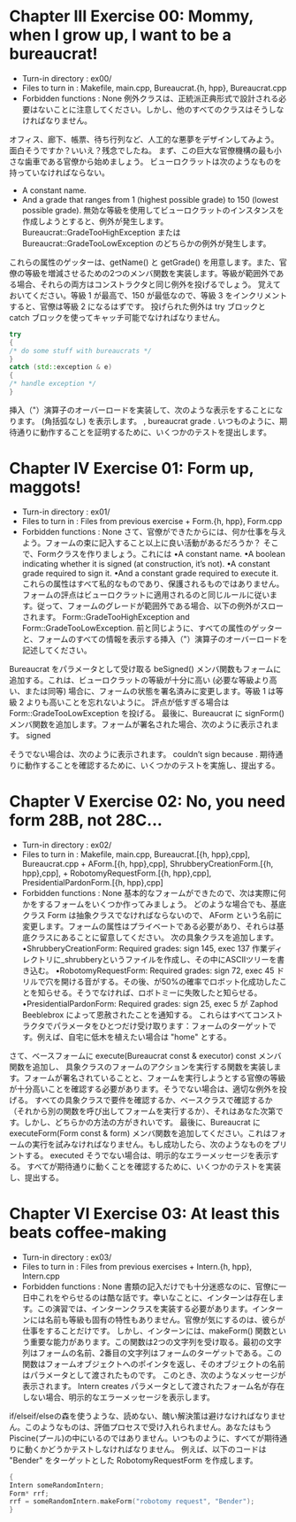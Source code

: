 # Chapter III Exercise 00: Mommy, when I grow up, I want to be a bureaucrat!
- Turn-in directory : ex00/
- Files to turn in : Makefile, main.cpp, Bureaucrat.{h, hpp}, Bureaucrat.cpp
- Forbidden functions : None
例外クラスは、正統派正典形式で設計される必要はないことに注意してください。しかし、他のすべてのクラスはそうしなければなりません。

オフィス、廊下、帳票、待ち行列など、人工的な悪夢をデザインしてみよう。
面白そうですか？いいえ？残念でしたね。
まず、この巨大な官僚機構の最も小さな歯車である官僚から始めましょう。
ビューロクラットは次のようなものを持っていなければならない。
- A constant name.
- And a grade that ranges from 1 (highest possible grade) to 150 (lowest possible grade).
無効な等級を使用してビューロクラットのインスタンスを作成しようとすると、例外が発生します。
Bureaucrat::GradeTooHighException または Bureaucrat::GradeTooLowException のどちらかの例外が発生します。

これらの属性のゲッターは、getName() と getGrade() を用意します。また、官僚の等級を増減させるための2つのメンバ関数を実装します。等級が範囲外である場合、それらの両方はコンストラクタと同じ例外を投げるでしょう。
覚えておいてください。等級 1 が最高で、150 が最低なので、等級 3 をインクリメントすると、官僚は等級 2 になるはずです。
投げられた例外は try ブロックと catch ブロックを使ってキャッチ可能でなければなりません。
```cpp
try
{
/* do some stuff with bureaucrats */
}
catch (std::exception & e)
{
/* handle exception */
}
```
挿入（"）演算子のオーバーロードを実装して、次のような表示をすることになります。
(角括弧なし) を表示します。
<name>, bureaucrat grade <grade>.
いつものように、期待通りに動作することを証明するために、いくつかのテストを提出します。

# Chapter IV Exercise 01: Form up, maggots!
- Turn-in directory : ex01/
- Files to turn in : Files from previous exercise + Form.{h, hpp}, Form.cpp
- Forbidden functions : None
さて、官僚ができたからには、何か仕事を与えよう。フォームの束に記入すること以上に良い活動があるだろうか？
そこで、Formクラスを作りましょう。これには
•A constant name.
•A boolean indicating whether it is signed (at construction, it’s not).
•A constant grade required to sign it.
•And a constant grade required to execute it.
これらの属性はすべて私的なものであり、保護されるものではありません。
フォームの評点はビューロクラットに適用されるのと同じルールに従います。従って、フォームのグレードが範囲外である場合、以下の例外がスローされます。
Form::GradeTooHighException and Form::GradeTooLowException.
前と同じように、すべての属性のゲッターと、フォームのすべての情報を表示する挿入（"）演算子のオーバーロードを記述してください。

Bureaucrat をパラメータとして受け取る beSigned() メンバ関数もフォームに追加する。これは、ビューロクラットの等級が十分に高い (必要な等級より高い、または同等) 場合に、フォームの状態を署名済みに変更します。等級 1 は等級 2 よりも高いことを忘れないように。
評点が低すぎる場合は Form::GradeTooLowException を投げる。
最後に、Bureaucrat に signForm() メンバ関数を追加します。フォームが署名された場合、次のように表示されます。
<bureaucrat> signed <form>
そうでない場合は、次のように表示されます。
<bureaucrat> couldn’t sign <form> because <reason>.
期待通りに動作することを確認するために、いくつかのテストを実施し、提出する。

# Chapter V Exercise 02: No, you need form 28B, not 28C...
- Turn-in directory : ex02/
- Files to turn in : Makefile, main.cpp, Bureaucrat.[{h, hpp},cpp], Bureaucrat.cpp + AForm.[{h, hpp},cpp], ShrubberyCreationForm.[{h, hpp},cpp], + RobotomyRequestForm.[{h, hpp},cpp], PresidentialPardonForm.[{h, hpp},cpp]
- Forbidden functions : None
基本的なフォームができたので、次は実際に何かをするフォームをいくつか作ってみましょう。
どのような場合でも、基底クラス Form は抽象クラスでなければならないので、 AForm という名前に変更します。フォームの属性はプライベートである必要があり、それらは基底クラスにあることに留意してください。
次の具象クラスを追加します。
•ShrubberyCreationForm: Required grades: sign 145, exec 137
作業ディレクトリに<target>_shrubberyというファイルを作成し、その中にASCIIツリーを書き込む。
•RobotomyRequestForm: Required grades: sign 72, exec 45
ドリルで穴を開ける音がする。その後、<target>が50%の確率でロボット化成功したことを知らせる。そうでなければ、ロボトミーに失敗したと知らせる。
•PresidentialPardonForm: Required grades: sign 25, exec 5
<target> が Zaphod Beeblebrox によって恩赦されたことを通知する。
これらはすべてコンストラクタでパラメータをひとつだけ受け取ります：フォームのターゲットです。例えば、自宅に低木を植えたい場合は "home" とする。

さて、ベースフォームに execute(Bureaucrat const & executor) const メンバ関数を追加し、 具象クラスのフォームのアクションを実行する関数を実装します。フォームが署名されていることと、フォームを実行しようとする官僚の等級が十分高いことを確認する必要があります。そうでない場合は、適切な例外を投げる。
すべての具象クラスで要件を確認するか、ベースクラスで確認するか（それから別の関数を呼び出してフォームを実行するか）、それはあなた次第です。しかし、どちらかの方法の方がきれいです。
最後に、Bureaucrat に executeForm(Form const & form) メンバ関数を追加してください。これはフォームの実行を試みなければなりません。もし成功したら、次のようなものをプリントする。
<bureaucrat> executed <form>
そうでない場合は、明示的なエラーメッセージを表示する。
すべてが期待通りに動くことを確認するために、いくつかのテストを実装し、提出する。

# Chapter VI Exercise 03: At least this beats coffee-making
- Turn-in directory : ex03/
- Files to turn in : Files from previous exercises + Intern.{h, hpp}, Intern.cpp
- Forbidden functions : None
書類の記入だけでも十分迷惑なのに、官僚に一日中これをやらせるのは酷な話です。幸いなことに、インターンは存在します。この演習では、インターンクラスを実装する必要があります。インターンには名前も等級も固有の特性もありません。官僚が気にするのは、彼らが仕事をすることだけです。
しかし、インターンには、makeForm() 関数という重要な能力があります。この関数は2つの文字列を受け取る。最初の文字列はフォームの名前、2番目の文字列はフォームのターゲットである。この関数はフォームオブジェクトへのポインタを返し、そのオブジェクトの名前はパラメータとして渡されたものです。
このとき、次のようなメッセージが表示されます。
Intern creates <form>
パラメータとして渡されたフォーム名が存在しない場合、明示的なエラーメッセージを表示します。

if/elseif/elseの森を使うような、読めない、醜い解決策は避けなければなりません。このようなものは、評価プロセスで受け入れられません。あなたはもうPiscine(プール)の中にいるのではありません。いつものように、すべてが期待通りに動くかどうかテストしなければなりません。
例えば、以下のコードは "Bender" をターゲットとした RobotomyRequestForm を作成します。
```cpp
{
Intern someRandomIntern;
Form* rrf;
rrf = someRandomIntern.makeForm("robotomy request", "Bender");
}
```